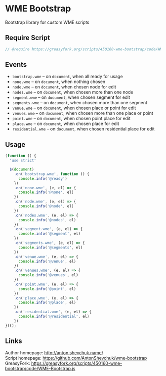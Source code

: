 # WME Bootstrap
Bootstrap library for custom WME scripts

## Require Script

```javascript
// @require https://greasyfork.org/scripts/450160-wme-bootstrap/code/WME-Bootstrap.js
```

## Events

* `bootstrap.wme` – on `document`, when all ready for usage
* `none.wme` – on `document`, when nothing chosen
* `node.wme` – on `document`, when chosen node for edit
* `nodes.wme` – on `document`, when chosen more than one node
* `segment.wme` – on `document`, when chosen segment for edit
* `segments.wme` – on `document`, when chosen more than one segment
* `venue.wme` – on `document`, when chosen place or point for edit
* `venues.wme` – on `document`, when chosen more than one place or point
* `point.wme` – on `document`, when chosen point place for edit
* `place.wme` – on `document`, when chosen place for edit
* `residential.wme` – on `document`, when chosen residential place for edit

## Usage

```javascript
(function () {
  'use strict'

  $(document)
    .on('bootstrap.wme', function () {
      console.info('@ready')
    })
    .on('none.wme', (e, el) => {
      console.info('@none', el)
    })
    .on('node.wme', (e, el) => {
      console.info('@node', el)
    })
    .on('nodes.wme', (e, el) => {
      console.info('@nodes', el)
    })
    .on('segment.wme', (e, el) => {
      console.info('@segment', el)
    })
    .on('segments.wme', (e, el) => {
      console.info('@segments', el)
    })
    .on('venue.wme', (e, el) => {
      console.info('@venue', el)
    })
    .on('venues.wme', (e, el) => {
      console.info('@venues', el)
    })
    .on('point.wme', (e, el) => {
      console.info('@point', el)
    })
    .on('place.wme', (e, el) => {
      console.info('@place', el)
    })
    .on('residential.wme', (e, el) => {
      console.info('@residential', el)
    })
})();
```

## Links

Author homepage: http://anton.shevchuk.name/  
Script homepage: https://github.com/AntonShevchuk/wme-bootstrap  
GreasyFork: https://greasyfork.org/scripts/450160-wme-bootstrap/code/WME-Bootstrap.js
